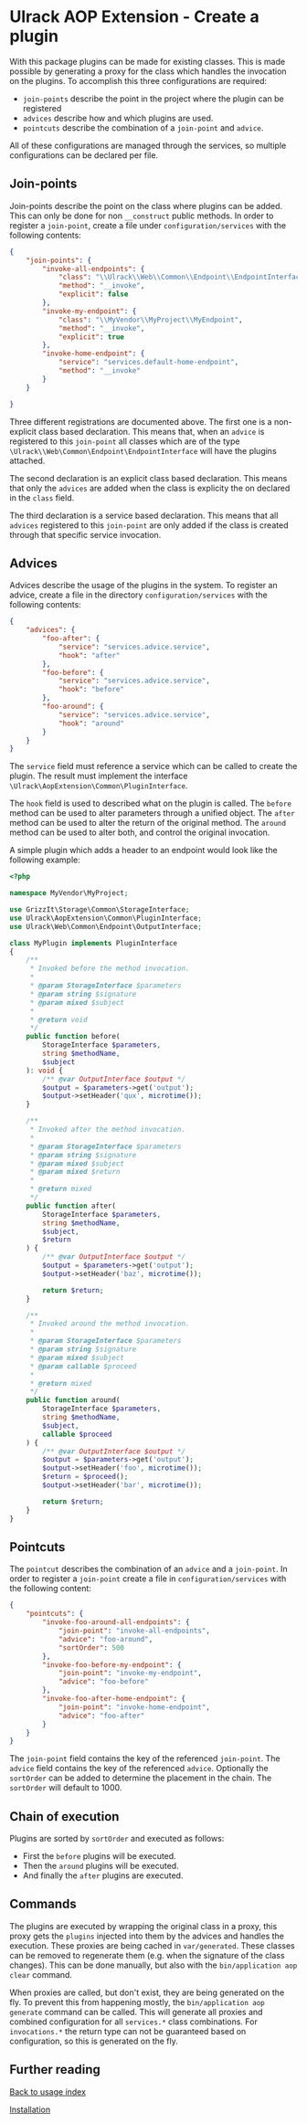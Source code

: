 # Ulrack AOP Extension - Create a plugin

With this package plugins can be made for existing classes. This is made
possible by generating a proxy for the class which handles the invocation on the
plugins. To accomplish this three configurations are required:
- `join-points` describe the point in the project where the plugin can be
registered
- `advices` describe how and which plugins are used.
- `pointcuts` describe the combination of a `join-point` and `advice`.

All of these configurations are managed through the services, so multiple
configurations can be declared per file.

## Join-points

Join-points describe the point on the class where plugins can be added. This
can only be done for non `__construct` public methods. In order to register a
`join-point`, create a file under `configuration/services` with the
following contents:
```json
{
    "join-points": {
        "invoke-all-endpoints": {
            "class": "\\Ulrack\\Web\\Common\\Endpoint\\EndpointInterface",
            "method": "__invoke",
            "explicit": false
        },
        "invoke-my-endpoint": {
            "class": "\\MyVendor\\MyProject\\MyEndpoint",
            "method": "__invoke",
            "explicit": true
        },
        "invoke-home-endpoint": {
            "service": "services.default-home-endpoint",
            "method": "__invoke"
        }
    }

}
```

Three different registrations are documented above. The first one is a
non-explicit class based declaration. This means that, when an `advice` is
registered to this `join-point` all classes which are of the type
`\Ulrack\\Web\Common\Endpoint\EndpointInterface` will have the plugins attached.

The second declaration is an explicit class based declaration. This means that
only the `advices` are added when the class is explicity the on declared in the
`class` field.

The third declaration is a service based declaration. This means that all
`advices` registered to this `join-point` are only added if the class is created
through that specific service invocation.

## Advices

Advices describe the usage of the plugins in the system. To register an advice,
create a file in the directory `configuration/services` with the following
contents:

```json
{
    "advices": {
        "foo-after": {
            "service": "services.advice.service",
            "hook": "after"
        },
        "foo-before": {
            "service": "services.advice.service",
            "hook": "before"
        },
        "foo-around": {
            "service": "services.advice.service",
            "hook": "around"
        }
    }
}
```

The `service` field must reference a service which can be called to create
the plugin. The result must implement the interface
`\Ulrack\AopExtension\Common\PluginInterface`.

The `hook` field is used to described what on the plugin is called. The `before`
method can be used to alter parameters through a unified object. The `after`
method can be used to alter the return of the original method. The `around`
method can be used to alter both, and control the original invocation.

A simple plugin which adds a header to an endpoint would look like the
following example:
```php
<?php

namespace MyVendor\MyProject;

use GrizzIt\Storage\Common\StorageInterface;
use Ulrack\AopExtension\Common\PluginInterface;
use Ulrack\Web\Common\Endpoint\OutputInterface;

class MyPlugin implements PluginInterface
{
    /**
     * Invoked before the method invocation.
     *
     * @param StorageInterface $parameters
     * @param string $signature
     * @param mixed $subject
     *
     * @return void
     */
    public function before(
        StorageInterface $parameters,
        string $methodName,
        $subject
    ): void {
        /** @var OutputInterface $output */
        $output = $parameters->get('output');
        $output->setHeader('qux', microtime());
    }

    /**
     * Invoked after the method invocation.
     *
     * @param StorageInterface $parameters
     * @param string $signature
     * @param mixed $subject
     * @param mixed $return
     *
     * @return mixed
     */
    public function after(
        StorageInterface $parameters,
        string $methodName,
        $subject,
        $return
    ) {
        /** @var OutputInterface $output */
        $output = $parameters->get('output');
        $output->setHeader('baz', microtime());

        return $return;
    }

    /**
     * Invoked around the method invocation.
     *
     * @param StorageInterface $parameters
     * @param string $signature
     * @param mixed $subject
     * @param callable $proceed
     *
     * @return mixed
     */
    public function around(
        StorageInterface $parameters,
        string $methodName,
        $subject,
        callable $proceed
    ) {
        /** @var OutputInterface $output */
        $output = $parameters->get('output');
        $output->setHeader('foo', microtime());
        $return = $proceed();
        $output->setHeader('bar', microtime());

        return $return;
    }
}

```

## Pointcuts

The `pointcut` describes the combination of an `advice` and a `join-point`. In
order to register a `join-point` create a file in `configuration/services` with
the following content:
```json
{
    "pointcuts": {
        "invoke-foo-around-all-endpoints": {
            "join-point": "invoke-all-endpoints",
            "advice": "foo-around",
            "sortOrder": 500
        },
        "invoke-foo-before-my-endpoint": {
            "join-point": "invoke-my-endpoint",
            "advice": "foo-before"
        },
        "invoke-foo-after-home-endpoint": {
            "join-point": "invoke-home-endpoint",
            "advice": "foo-after"
        }
    }
}
```

The `join-point` field contains the key of the referenced `join-point`.
The `advice` field contains the key of the referenced `advice`.
Optionally the `sortOrder` can be added to determine the placement in the chain.
The `sortOrder` will default to 1000.

## Chain of execution

Plugins are sorted by `sortOrder` and executed as follows:
- First the `before` plugins will be executed.
- Then the `around` plugins will be executed.
- And finally the `after` plugins are executed.

## Commands

The plugins are executed by wrapping the original class in a proxy, this proxy
gets the `plugins` injected into them by the advices and handles the execution.
These proxies are being cached in `var/generated`. These classes can be removed
to regenerate them (e.g. when the signature of the class changes). This can be
done manually, but also with the `bin/application aop clear` command.

When proxies are called, but don't exist, they are being generated on the fly.
To prevent this from happening mostly, the `bin/application aop generate`
command can be called. This will generate all proxies and combined configuration
for all `services.*` class combinations. For `invocations.*` the return type can
not be guaranteed based on configuration, so this is generated on the fly.

## Further reading

[Back to usage index](index.md)

[Installation](installation.md)
